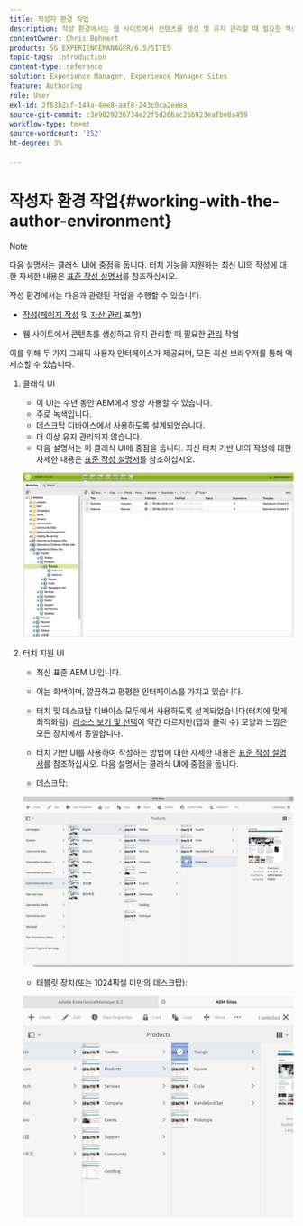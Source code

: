 ```yaml
---
title: 작성자 환경 작업
description: 작성 환경에서는 웹 사이트에서 컨텐츠를 생성 및 유지 관리할 때 필요한 작성(페이지 작성 및 자산 관리 포함) 및 관리와 관련된 작업을 수행할 수 있습니다.
contentOwner: Chris Bohnert
products: SG_EXPERIENCEMANAGER/6.5/SITES
topic-tags: introduction
content-type: reference
solution: Experience Manager, Experience Manager Sites
feature: Authoring
role: User
exl-id: 2f63b2af-144a-4ee8-aaf8-243c0ca2eeea
source-git-commit: c3e9029236734e22f5d266ac26b923eafbe0a459
workflow-type: tm+mt
source-wordcount: '252'
ht-degree: 3%

---
```


# 작성자 환경 작업{#working-with-the-author-environment}

>[!NOTE]
>
>다음 설명서는 클래식 UI에 중점을 둡니다. 터치 기능을 지원하는 최신 UI의 작성에 대한 자세한 내용은 [표준 작성 설명서](/help/assets/assets.md)를 참조하십시오.

작성 환경에서는 다음과 관련된 작업을 수행할 수 있습니다.

* [작성](/help/sites-authoring/author.md)([페이지 작성](/help/sites-authoring/qg-page-authoring.md) 및 [자산 관리](/help/assets/assets.md) 포함)

* 웹 사이트에서 콘텐츠를 생성하고 유지 관리할 때 필요한 [관리](/help/sites-administering/administer-best-practices.md) 작업

이를 위해 두 가지 그래픽 사용자 인터페이스가 제공되며, 모든 최신 브라우저를 통해 액세스할 수 있습니다.

1. 클래식 UI

   * 이 UI는 수년 동안 AEM에서 항상 사용할 수 있습니다.
   * 주로 녹색입니다.
   * 데스크탑 디바이스에서 사용하도록 설계되었습니다.
   * 더 이상 유지 관리되지 않습니다.
   * 다음 설명서는 이 클래식 UI에 중점을 둡니다. 최신 터치 기반 UI의 작성에 대한 자세한 내용은 [표준 작성 설명서](/help/sites-authoring/author.md)를 참조하십시오.

   ![chlimage_1-149](assets/chlimage_1-149.png)

1. 터치 지원 UI

   * 최신 표준 AEM UI입니다.
   * 이는 회색이며, 깔끔하고 평평한 인터페이스를 가지고 있습니다.
   * 터치 및 데스크탑 디바이스 모두에서 사용하도록 설계되었습니다(터치에 맞게 최적화됨). [리소스 보기 및 선택](/help/sites-authoring/basic-handling.md)이 약간 다르지만(탭과 클릭 수) 모양과 느낌은 모든 장치에서 동일합니다.
   * 터치 기반 UI를 사용하여 작성하는 방법에 대한 자세한 내용은 [표준 작성 설명서](/help/sites-authoring/author.md)를 참조하십시오. 다음 설명서는 클래식 UI에 중점을 둡니다.

   * 데스크탑:

   ![chlimage_1-150](assets/chlimage_1-150.png)

   * 태블릿 장치(또는 1024픽셀 미만의 데스크탑):

   ![chlimage_1-7](assets/chlimage_1-7.jpeg)
